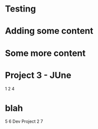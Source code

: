 # Testing

# Adding some content



# Some more content

# Project 3 - JUne
1
2
4
# blah
5
6 Dev Project 2
7